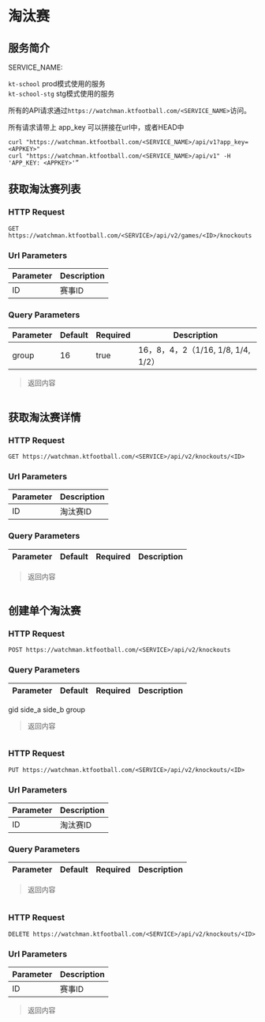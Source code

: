 # 淘汰赛

## 服务简介

SERVICE_NAME:  
 
`kt-school` prod模式使用的服务  
`kt-school-stg` stg模式使用的服务

所有的API请求通过`https://watchman.ktfootball.com/<SERVICE_NAME>`访问。

<aside class="success">
所有请求请带上 app_key 可以拼接在url中，或者HEAD中
</aside>

```shell
curl "https://watchman.ktfootball.com/<SERVICE_NAME>/api/v1?app_key=<APPKEY>"
curl "https://watchman.ktfootball.com/<SERVICE_NAME>/api/v1" -H 'APP_KEY: <APPKEY>'”
```

## 获取淘汰赛列表

### HTTP Request

  `GET https://watchman.ktfootball.com/<SERVICE>/api/v2/games/<ID>/knockouts`

### Url Parameters

Parameter | Description
--------- | -----------
ID|赛事ID

### Query Parameters

Parameter | Default | Required | Description
--------- | ------- | ---------| -----------
group|16|true|16，8，4，2（1/16, 1/8, 1/4, 1/2）

> 返回内容

```json
```

## 获取淘汰赛详情

### HTTP Request

  `GET https://watchman.ktfootball.com/<SERVICE>/api/v2/knockouts/<ID>`

### Url Parameters

Parameter | Description
--------- | -----------
ID|淘汰赛ID

### Query Parameters

Parameter | Default | Required | Description
--------- | ------- | ---------| -----------

> 返回内容

```json
```

## 创建单个淘汰赛

### HTTP Request

  `POST https://watchman.ktfootball.com/<SERVICE>/api/v2/knockouts`

### Query Parameters

Parameter | Default | Required | Description
--------- | ------- | ---------| -----------
gid
side_a
side_b
group

> 返回内容

```json
```

### HTTP Request

  `PUT https://watchman.ktfootball.com/<SERVICE>/api/v2/knockouts/<ID>`

### Url Parameters

Parameter | Description
--------- | -----------
ID|淘汰赛ID

### Query Parameters

Parameter | Default | Required | Description
--------- | ------- | ---------| -----------


> 返回内容

```json
```

### HTTP Request

  `DELETE https://watchman.ktfootball.com/<SERVICE>/api/v2/knockouts/<ID>`

### Url Parameters

Parameter | Description
--------- | -----------
ID|赛事ID

> 返回内容

```json
```